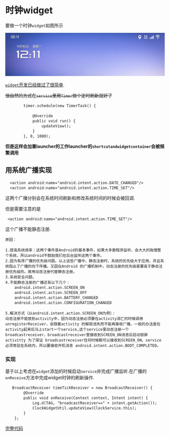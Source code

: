 # 时钟widget

要做一个时钟`widget`如图所示

![](./res/clock_widget_preview.jpeg)

[`widget`开发已经做过了很简单](http://blog.csdn.net/lucky9322/article/details/73301964).

~~很自然的方式在`service`里用`Timer`做个定时刷新就好了~~

```
        timer.schedule(new TimerTask() {

            @Override
            public void run() {
                updateView();
            }
        }, 0, 1000);
```

**但是这样会加重launcher的工作launcher的`shortcutandwidgetcontainer`会被频繁调用**


## 用系统广播实现

```
  <action android:name="android.intent.action.DATE_CHANGED"/>
  <action android:name="android.intent.action.TIME_SET"/>
```

这两个广播分别会在系统时间刷新和修改系统时间的时候会被回调.

但是需要注意的是

```
 <action android:name="android.intent.action.TIME_SET"/>
```

这个广播不能静态注册.

	原因：
	
	1.提高系统效率：这两个事件是Android的基本事件，如果大多数程序监听，会大大的拖慢整个系统，所以android不鼓励我们在后台监听这两个事件。 
	2.因为有序广播的优先级问题。以上这些广播中，静态注册时，系统的优先级大于应用，并且系统阻止了广播的向下传播。又因在Android 的广播机制中，动态注册的优先级是要高于静态注册优先级的。故用动态注册代替静态注册。 
	3.系统安全问题。
	4.不能静态注册的广播还有以下几个：
		android.intent.action.SCREEN_ON 
		android.intent.action.SCREEN_OFF 
		android.intent.action.BATTERY_CHANGED 
		android.intent.action.CONFIGURATION_CHANGED

	5.解决方式（以android.intent.action.SCREEN_ON为例）： 
	动态注册不能放到activity中，因为动态注册必须要在activity消亡的时候调用unregisterReceiver，会随着activity 的解锁消失而不能再接收广播。一般的办法是在activity起来后马上start一个service,这个service里动态注册一个broadcastreceiver，broadcastreceiver里接收到SCREEN_ON消息后启动锁屏activitty 为了保证 broadcastreceiver任何时候都可以接收到SCREEN_ON，service必须常驻在系统内，所以要接收开机消息 android.intent.action.BOOT_COMPLETED。



### 实现
基于以上考虑在`widget`添加的时候启动`service`并完成广播监听.在广播的`onReceive`方法中完成widget时钟的刷新操作.

```
   BroadcastReceiver timeTickReceiver = new BroadcastReceiver() {
        @Override
        public void onReceive(Context context, Intent intent) {
            Log.d(TAG, "broadcastReceiver==" + intent.getAction());
            ClockWidgetUtil.updateView(ClockService.this);
        }
    };
```

[完整代码]()